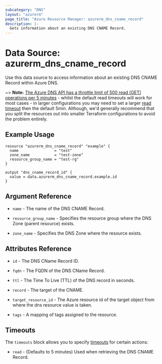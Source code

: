 ```yaml
---
subcategory: "DNS"
layout: "azurerm"
page_title: "Azure Resource Manager: azurerm_dns_cname_record"
description: |-
  Gets information about an existing DNS CNAME Record.
---
```


# Data Source: azurerm_dns_cname_record

Use this data source to access information about an existing DNS CNAME Record within Azure DNS.

~> **Note:** [The Azure DNS API has a throttle limit of 500 read (GET) operations per 5 minutes](https://docs.microsoft.com/azure/azure-resource-manager/management/request-limits-and-throttling#network-throttling) - whilst the default read timeouts will work for most cases - in larger configurations you may need to set a larger [read timeout](https://www.terraform.io/language/resources/syntax#operation-timeouts) then the default 5min. Although, we'd generally recommend that you split the resources out into smaller Terraform configurations to avoid the problem entirely.

## Example Usage

```hcl
resource "azurerm_dns_cname_record" "example" {
  name                = "test"
  zone_name           = "test-zone"
  resource_group_name = "test-rg"
}

output "dns_cname_record_id" {
  value = data.azurerm_dns_cname_record.example.id
}
```

## Argument Reference

* `name` - The name of the DNS CNAME Record.

* `resource_group_name` - Specifies the resource group where the DNS Zone (parent resource) exists.

* `zone_name` - Specifies the DNS Zone where the resource exists.

## Attributes Reference

* `id` - The DNS CName Record ID.

* `fqdn` - The FQDN of the DNS CName Record.

* `ttl` - The Time To Live (TTL) of the DNS record in seconds.

* `record` - The target of the CNAME.

* `target_resource_id` - The Azure resource id of the target object from where the dns resource value is taken.

* `tags` - A mapping of tags assigned to the resource.

## Timeouts

The `timeouts` block allows you to specify [timeouts](https://www.terraform.io/language/resources/syntax#operation-timeouts) for certain actions:

* `read` - (Defaults to 5 minutes) Used when retrieving the DNS CNAME Record.
